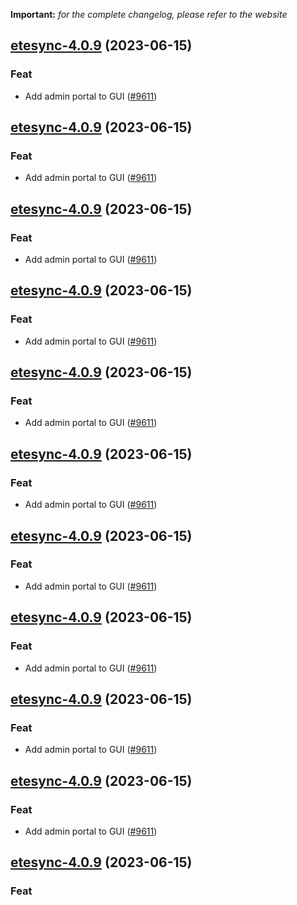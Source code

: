 **Important:**
*for the complete changelog, please refer to the website*




## [etesync-4.0.9](https://github.com/truecharts/charts/compare/etesync-4.0.8...etesync-4.0.9) (2023-06-15)

### Feat

- Add admin portal to GUI ([#9611](https://github.com/truecharts/charts/issues/9611))
  
  


## [etesync-4.0.9](https://github.com/truecharts/charts/compare/etesync-4.0.8...etesync-4.0.9) (2023-06-15)

### Feat

- Add admin portal to GUI ([#9611](https://github.com/truecharts/charts/issues/9611))
  
  


## [etesync-4.0.9](https://github.com/truecharts/charts/compare/etesync-4.0.8...etesync-4.0.9) (2023-06-15)

### Feat

- Add admin portal to GUI ([#9611](https://github.com/truecharts/charts/issues/9611))
  
  


## [etesync-4.0.9](https://github.com/truecharts/charts/compare/etesync-4.0.8...etesync-4.0.9) (2023-06-15)

### Feat

- Add admin portal to GUI ([#9611](https://github.com/truecharts/charts/issues/9611))
  
  


## [etesync-4.0.9](https://github.com/truecharts/charts/compare/etesync-4.0.8...etesync-4.0.9) (2023-06-15)

### Feat

- Add admin portal to GUI ([#9611](https://github.com/truecharts/charts/issues/9611))
  
  


## [etesync-4.0.9](https://github.com/truecharts/charts/compare/etesync-4.0.8...etesync-4.0.9) (2023-06-15)

### Feat

- Add admin portal to GUI ([#9611](https://github.com/truecharts/charts/issues/9611))
  
  


## [etesync-4.0.9](https://github.com/truecharts/charts/compare/etesync-4.0.8...etesync-4.0.9) (2023-06-15)

### Feat

- Add admin portal to GUI ([#9611](https://github.com/truecharts/charts/issues/9611))
  
  


## [etesync-4.0.9](https://github.com/truecharts/charts/compare/etesync-4.0.8...etesync-4.0.9) (2023-06-15)

### Feat

- Add admin portal to GUI ([#9611](https://github.com/truecharts/charts/issues/9611))
  
  


## [etesync-4.0.9](https://github.com/truecharts/charts/compare/etesync-4.0.8...etesync-4.0.9) (2023-06-15)

### Feat

- Add admin portal to GUI ([#9611](https://github.com/truecharts/charts/issues/9611))
  
  


## [etesync-4.0.9](https://github.com/truecharts/charts/compare/etesync-4.0.8...etesync-4.0.9) (2023-06-15)

### Feat

- Add admin portal to GUI ([#9611](https://github.com/truecharts/charts/issues/9611))
  
  


## [etesync-4.0.9](https://github.com/truecharts/charts/compare/etesync-4.0.8...etesync-4.0.9) (2023-06-15)

### Feat
